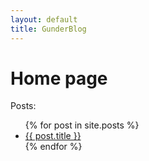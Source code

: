 ```yaml
---
layout: default
title: GunderBlog
---
```

# Home page

Posts:
<ul>
  {% for post in site.posts %}
    <li>
      <a href="{{ post.url | prepend:site.baseurl }}">{{ post.title }}</a>
    </li>
  {% endfor %}
</ul>
